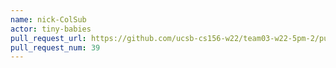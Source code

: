 ```yaml
---
name: nick-ColSub
actor: tiny-babies
pull_request_url: https://github.com/ucsb-cs156-w22/team03-w22-5pm-2/pull/39
pull_request_num: 39
---
```

